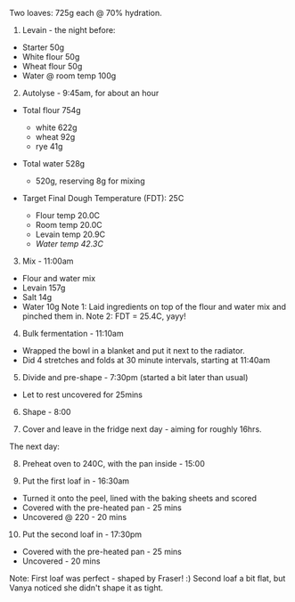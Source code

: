 Two loaves: 725g each @ 70% hydration.

1. Levain - the night before:
  - Starter           50g
  - White flour       50g
  - Wheat flour       50g
  - Water @ room temp 100g

2. Autolyse - 9:45am, for about an hour
  * Total flour 754g
    - white 622g
    - wheat  92g
    - rye    41g

  * Total water 528g     
    - 520g, reserving 8g for mixing

  * Target Final Dough Temperature (FDT): 25C
    - Flour temp  20.0C
    - Room temp   20.0C
    - Levain temp 20.9C
    - *Water temp 42.3C*

3. Mix - 11:00am
  - Flour and water mix
  - Levain      157g
  - Salt         14g
  - Water        10g
Note 1: Laid ingredients on top of the flour and water mix and pinched them in.
Note 2: FDT = 25.4C, yayy!

4. Bulk fermentation - 11:10am 
  - Wrapped the bowl in a blanket and put it next to the radiator.
  - Did 4 stretches and folds at 30 minute intervals, starting at 11:40am

5. Divide and pre-shape - 7:30pm (started a bit later than usual)
  - Let to rest uncovered for 25mins

6. Shape - 8:00

7. Cover and leave in the fridge next day - aiming for roughly 16hrs.

The next day:

8. Preheat oven to 240C, with the pan inside - 15:00

9. Put the first loaf in - 16:30am
  - Turned it onto the peel, lined with the baking sheets and scored
  - Covered with the pre-heated pan - 25 mins
  - Uncovered @ 220 - 20 mins

10. Put the second loaf in - 17:30pm
  - Covered with the pre-heated pan - 25 mins
  - Uncovered - 20 mins

Note: First loaf was perfect - shaped by Fraser! :) Second loaf a bit flat, but Vanya noticed she didn't shape it as tight.
